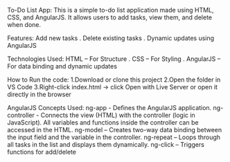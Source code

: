 To-Do List App:
 This is a simple to-do list application made using HTML, CSS, and AngularJS.
 It allows users to add tasks, view them, and delete when done.

Features:
Add new tasks
. Delete existing tasks
. Dynamic updates using AngularJS

Technologies Used:
 HTML – For Structure
. CSS – For Styling
. AngularJS – For data binding and dynamic updates

How to Run the code:
1.Download or clone this project
2.Open the folder in VS Code
3.Right-click index.html → click Open with Live Server or open it directly in the browser

AngularJS Concepts Used:
 ng-app - Defines the AngularJS application.
 ng-controller - Connects the view (HTML) with the controller (logic in JavaScript). All variables and functions inside the controller can be accessed in the HTML.
 ng-model – Creates two-way data binding between the input field and the variable in the controller.
 ng-repeat – Loops through all tasks in the list and displays them dynamically.
 ng-click – Triggers functions for add/delete
